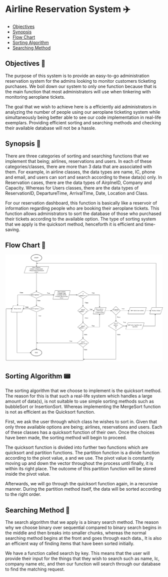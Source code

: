 # Airline Reservation System ✈️

- [Objectives](#objectives-)
- [Synopsis](#synopsis-)
- [Flow Chart](#-flow-chart)
- [Sorting Algorithm](#-sorting-algorithm)
- [Searching Method](#-searching-method)
   
## Objectives 🌈

The purpose of this system is to provide an easy-to-go administration reservation system for the admins looking to monitor customers ticketing purchases. We boil down our system to only one function because that is the main function that most administrators will use when tinkering with monitoring aeroplane tickets.

The goal that we wish to achieve here is a efficiently aid administrators in analyzing the number of people using our aeroplane ticketing system while simultaneously being better able to see our code implementation in real-life exemplars. Providing efficient sorting and searching methods and checking their available database will not be a hassle.

## Synopsis 📜

There are three categories of sorting and searching functions that we implement that being; airlines, reservations and users. In each of these categories/classes, there are more than 3 data that are associated with them. For example, in airline classes, the data types are name, IC, phone and email, and users can sort and search according to these data(s) only. In Reservation cases, there are the data types of AirplneID, Company and Capacity. Whereas for Users classes, there are the data types of ReservationID, DepartureTime, ArrivalTime, Date, Location and Class. 

For our reservation dashboard, this function is basically like a reservoir of information regarding people who are booking their aeroplane tickets. This function allows administrators to sort the database of those who purchased their tickets according to the available option. The type of sorting system that we apply is the quicksort method, henceforth it is efficient and time-saving.

## Flow Chart 📑

![Alt text](../Image/1.jpg)

## Sorting Algorithm 📟

The sorting algorithm that we choose to implement is the quicksort method. The reason for this is that such a real-life system which handles a large amount of data(s), is not suitable to use simple sorting methods such as bubbleSort or InsertionSort. Whereas implementing the MergeSort function is not as efficient as the Quicksort function. 

First, we ask the user through which class he wishes to sort in. Given that only three available options are being; airlines, reservations and users. Each of these classes has a quicksort function of their own. Once the choices have been made, the sorting method will begin to proceed.

The quicksort function is divided into further two functions which are quicksort and partition functions. The partition function is a divide function according to the pivot value, a and we use. The pivot value is constantly moving up and down the vector throughout the process until finally, it is within its right place. The outcome of this partition function will be stored inside the pivot value. 

Afterwards, we will go through the quicksort function again, in a recursive manner. During the partition method itself, the data will be sorted according to the right order. 

## Searching Method 👀

The search algorithm that we apply is a binary search method. The reason why we choose binary over sequential compared to binary search begins in the middle and then breaks into smaller chunks, whereas the normal searching method begins at the front and goes through each data., It is also an efficient way of finding items that have been sorted initially.

We have a function called search by key. This means that the user will provide their input for the things that they wish to search such as name, Ic, company name etc, and then our function will search through our database to find the matching request. 



